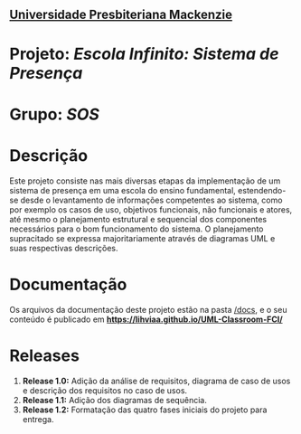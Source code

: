 <h2><a href= "https://www.mackenzie.br">Universidade Presbiteriana Mackenzie</a></h2>


# Projeto: *Escola Infinito: Sistema de Presença*

# Grupo: *SOS*

# Descrição

Este projeto consiste nas mais diversas etapas da implementação de um sistema de presença em uma escola do ensino fundamental, estendendo-se desde o levantamento de informações competentes ao sistema, como por exemplo os casos de uso, objetivos funcionais, não funcionais e atores, até mesmo o planejamento estrutural e sequencial dos componentes necessários para o bom funcionamento do sistema. O planejamento supracitado se expressa majoritariamente através de diagramas UML e suas respectivas descrições.

# Documentação

Os arquivos da documentação deste projeto estão na pasta [/docs](/docs), e o seu conteúdo é publicado em **https://lihviaa.github.io/UML-Classroom-FCI/**

# Releases

<ol>
  <li><b>Release 1.0:</b> Adição da análise de requisitos, diagrama de caso de usos e descrição dos requisitos no caso de usos.</li>
  <li><b>Release 1.1:</b> Adição dos diagramas de sequência.</li>
  <li><b>Release 1.2:</b> Formatação das quatro fases iniciais do projeto para entrega.</li>
</ol>
